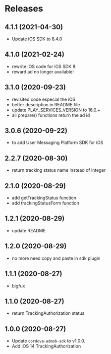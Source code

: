 # Releases

## 4.1.1 (2021-04-30)

* Update iOS SDK to 8.4.0

## 4.1.0 (2021-02-24)

* rewrite iOS code for iOS SDK 8
* reward ad no longer available!

## 3.1.0 (2020-09-23)

* revisited code especial the iOS
* better description in README file
* update PLAY_SERVICES_VERSION to 16.0.+
* all prepare() functions return the ad id

## 3.0.6 (2020-09-22)

* to add User Messaging Platform SDK for iOS

## 2.2.7 (2020-08-30)

* return tracking status name instead of integer

## 2.1.0 (2020-08-29)

* add getTrackingStatus function
* add trackingStatusForm function

## 1.2.1 (2020-08-29)

* update README

## 1.2.0 (2020-08-29)

* no more need copy and paste in sdk plugin

## 1.1.1 (2020-08-27)

* bigfux

## 1.1.0 (2020-08-27)

* return TrackingAuthorization status

## 1.0.0 (2020-08-27)

* Update `cordova-admob-sdk` to v1.0.0.
* Add iOS 14 TrackingAuthorization
